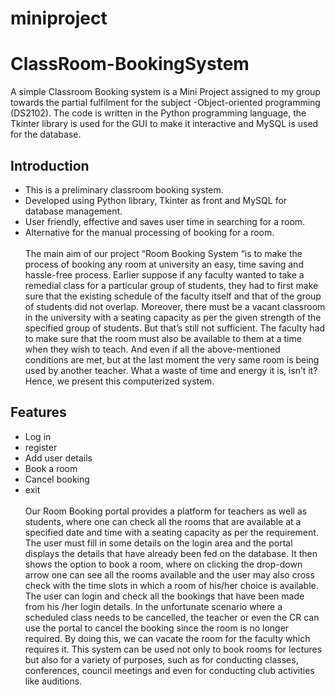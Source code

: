 # miniproject
# ClassRoom-BookingSystem
A simple Classroom Booking system is a Mini Project assigned to my group towards the partial fulfilment for the subject -Object-oriented programming (DS2102). The code is written in the Python programming language, the Tkinter library is used for the GUI to make it interactive and MySQL is used for the database.<br/>
## Introduction
* This is a preliminary classroom booking system.<br/>
* Developed using Python library, Tkinter as front and MySQL for database management.<br/>
* User friendly, effective and saves user time in searching for a room.<br/>
* Alternative for the manual processing of booking for a room.<br/>
<br/>The main aim of our project “Room Booking System “is to make the process of booking any room at university an easy, time saving and hassle-free process. 
Earlier suppose if any faculty wanted to take a remedial class for a particular group of students, they had to first make sure that the existing schedule of the faculty itself and that of the group of students did not overlap. Moreover, there must be a vacant classroom in the university with a seating capacity as per the given strength of the specified group of students. But that’s still not sufficient. The faculty had to make sure that the room must also be available to them at a time when they wish to teach.
And even if all the above-mentioned conditions are met, but at the last moment the very same room is being used by another teacher.
What a waste of time and energy it is, isn’t it?<br/>
Hence, we present this computerized system. <br/>
## Features
* Log in
* register
* Add user details
* Book a room
* Cancel booking 
* exit<br/>
<br/>Our Room Booking portal provides a platform for teachers as well as students, where one can check all the rooms that are available at a specified date and time with a seating capacity as per the requirement. 
The user must fill in some details on the login area and the portal displays the details that have already been fed on the database. It then shows the option to book a room, where on clicking the drop-down arrow one can see all the rooms available and the user may also cross check with the time slots in which a room of his/her choice is available. 
The user can login and check all the bookings that have been made from his /her login details.
In the unfortunate scenario where a scheduled class needs to be cancelled, the teacher or even the CR can use the portal to cancel the booking since the room is no longer required. By doing this, we can vacate the room for the faculty which requires it.
This system can be used not only to book rooms for lectures but also for a variety of purposes, such as for conducting classes, conferences, council meetings and even for conducting club activities like auditions.



